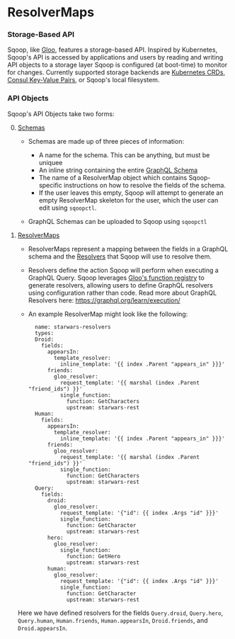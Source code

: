 # ResolverMaps

### Storage-Based API

Sqoop, like [Gloo](https://gloo.solo.io), features a storage-based API. Inspired by Kubernetes, Sqoop's API is accessed 
by applications and users by reading and writing API objects to a storage layer Sqoop is configured (at boot-time) to monitor
for changes. Currently supported storage backends are [Kubernetes CRDs](https://kubernetes.io/docs/tasks/access-kubernetes-api/extend-api-custom-resource-definitions/), 
[Consul Key-Value Pairs](https://www.consul.io/), or Sqoop's local filesystem. 


### API Objects

Sqoop's API Objects take two forms:

0. [Schemas](../../v1/schema.md)
    * Schemas are made up of three pieces of information:
      - A name for the schema. This can be anything, but must be uniquee
      - An inline string containing the entire [GraphQL Schema](https://graphql.org/learn/schema/)
      - The name of a ResolverMap object which contains Sqoop-specific instructions
      on how to resolve the fields of the schema. 
      - If the user leaves this empty,
      Sqoop will attempt to generate an empty ResolverMap skeleton for the user, 
      which the user can edit using `sqoopctl`.

    * GraphQL Schemas can be uploaded to Sqoop using `sqoopctl`

1. [ResolverMaps](../../v1/resolver_map.md)
    * ResolverMaps represent a mapping between the fields in a GraphQL schema 
    and the [Resolvers](resolvers.md) that Sqoop will use to resolve them.
    
    * Resolvers define the action Sqoop will perform when executing a GraphQL Query. Sqoop leverages
    [Gloo's function registry](https://gloo.solo.io/introduction/concepts/#Functions) to generate resolvers, 
    allowing users to define GraphQL resolvers using configuration rather than code. 
    Read more about GraphQL Resolvers here: https://graphql.org/learn/execution/   
    
    * An example ResolverMap might look like the following:
                       
            name: starwars-resolvers
            types:
            Droid:
              fields:
                appearsIn:
                  template_resolver:
                    inline_template: '{{ index .Parent "appears_in" }}}'
                friends:
                  gloo_resolver:
                    request_template: '{{ marshal (index .Parent "friend_ids") }}'
                    single_function:
                      function: GetCharacters
                      upstream: starwars-rest
            Human:
              fields:
                appearsIn:
                  template_resolver:
                    inline_template: '{{ index .Parent "appears_in" }}}'
                friends:
                  gloo_resolver:
                    request_template: '{{ marshal (index .Parent "friend_ids") }}'
                    single_function:
                      function: GetCharacters
                      upstream: starwars-rest
            Query:
              fields:
                droid:
                  gloo_resolver:
                    request_template: '{"id": {{ index .Args "id" }}}'
                    single_function:
                      function: GetCharacter
                      upstream: starwars-rest
                hero:
                  gloo_resolver:
                    single_function:
                      function: GetHero
                      upstream: starwars-rest
                human:
                  gloo_resolver:
                    request_template: '{"id": {{ index .Args "id" }}}'
                    single_function:
                      function: GetCharacter
                      upstream: starwars-rest
                      
    Here we have defined resolvers for the fields `Query.droid`,
    `Query.hero`, `Query.human`, `Human.friends`, `Human.appearsIn`, 
    `Droid.friends`, and `Droid.appearsIn`.
    
